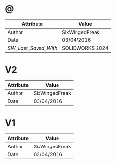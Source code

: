 # @
| Attribute | Value |
| ---  | ---     |
| Author | SixWingedFreak |
| Date | 03/04/2016 |
| _SW_Last_Saved_With_ | SOLIDWORKS 2024 |
# V2
| Attribute | Value |
| ---  | ---     |
| Author | SixWingedFreak |
| Date | 03/04/2016 |
# V1
| Attribute | Value |
| ---  | ---     |
| Author | SixWingedFreak |
| Date | 03/04/2016 |
